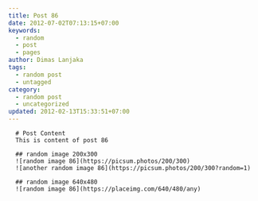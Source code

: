 ```yaml
---
title: Post 86
date: 2012-07-02T07:13:15+07:00
keywords:
  - random
  - post
  - pages
author: Dimas Lanjaka
tags:
  - random post
  - untagged
category:
  - random post
  - uncategorized
updated: 2012-02-13T15:33:51+07:00
---
```


      # Post Content
      This is content of post 86

      ## random image 200x300
      ![random image 86](https://picsum.photos/200/300)
      ![another random image 86](https://picsum.photos/200/300?random=1)

      ## random image 640x480
      ![random image 86](https://placeimg.com/640/480/any)
      